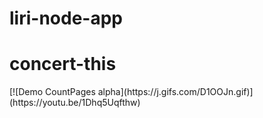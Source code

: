 # liri-node-app




<h1>concert-this</h1>
[![Demo CountPages alpha](https://j.gifs.com/D1OOJn.gif)](https://youtu.be/1Dhq5Uqfthw)

